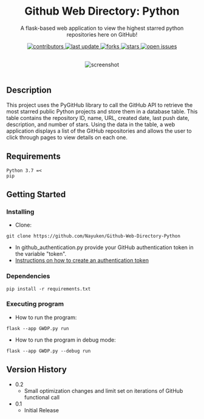 
<div align="center">
 <h1>Github Web Directory: Python</h1>
 <p>
   A flask-based web application to view the highest starred python repositories here on GitHub!
 </p>


<!-- Badges -->
<p>
 <a href="https://github.com/Nayuken/Github-Web-Directory-Python/graphs/contributors">
   <img src="https://img.shields.io/github/contributors/Nayuken/Github-Web-Directory-Python" alt="contributors" />
 </a>
 <a href="">
   <img src="https://img.shields.io/github/last-commit/Nayuken/Github-Web-Directory-Python" alt="last update" />
 </a>
 <a href="https://github.com/Nayuken/Github-Web-Directory-Python/network/members">
   <img src="https://img.shields.io/github/forks/Nayuken/Github-Web-Directory-Python" alt="forks" />
 </a>
 <a href="https://github.com/Nayuken/Github-Web-Directory-Python/stargazers">
   <img src="https://img.shields.io/github/stars/Nayuken/Github-Web-Directory-Python" alt="stars" />
 </a>
 <a href="https://github.com/Nayuken/Github-Web-Directory-Python/issues/">
   <img src="https://img.shields.io/github/issues/Nayuken/Github-Web-Directory-Python" alt="open issues" />
 </a>
</p>
<br>
 <div align="center">
 <img src=https://i.imgur.com/1xCeDqk.gif alt="screenshot" />
 </div>
 </div>
<br />

## Description
This project uses the PyGitHub library to call the GitHub API to retrieve the most starred public Python projects and store them in a database table. This table contains the repository ID, name, URL, created date, last push date, description, and number of stars. Using the data in the table, a web application displays a list of the GitHub repositories and allows the user to click through pages to view details on each one.

## Requirements
```
Python 3.7 =<
pip
````

## Getting Started

### Installing
* Clone:
```
git clone https://github.com/Nayuken/Github-Web-Directory-Python
```
* In github_authentication.py provide your GitHub authentication token in the variable "token".
 * [Instructions on how to create an authentication token](https://docs.github.com/en/authentication/keeping-your-account-and-data-secure/creating-a-personal-access-token)

### Dependencies

```
pip install -r requirements.txt
```

### Executing program

* How to run the program:
```
flask --app GWDP.py run
```

* How to run the program in debug mode:
```
flask --app GWDP.py --debug run
```
## Version History
* 0.2
  * Small optimization changes and limit set on iterations of GitHub functional call
* 0.1
  * Initial Release









